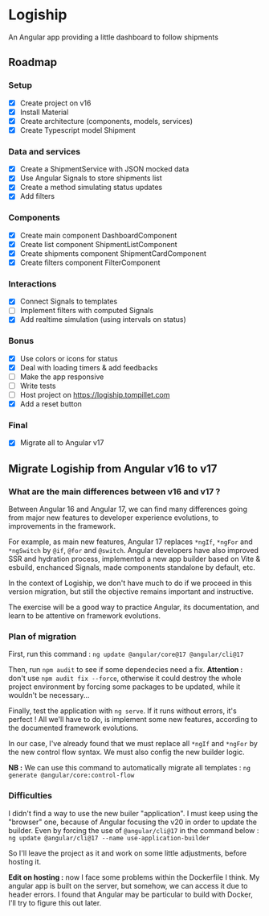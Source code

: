 # Logiship

An Angular app providing a little dashboard to follow shipments

## Roadmap

### Setup

- [x] Create project on v16
- [x] Install Material
- [x] Create architecture (components, models, services)
- [x] Create Typescript model Shipment

### Data and services

- [x] Create a ShipmentService with JSON mocked data
- [x] Use Angular Signals to store shipments list
- [x] Create a method simulating status updates
- [x] Add filters

### Components

- [x] Create main component DashboardComponent
- [x] Create list component ShipmentListComponent
- [x] Create shipments component ShipmentCardComponent
- [x] Create filters component FilterComponent

### Interactions

- [x] Connect Signals to templates
- [ ] Implement filters with computed Signals
- [x] Add realtime simulation (using intervals on status)

### Bonus

- [x] Use colors or icons for status
- [x] Deal with loading timers & add feedbacks
- [ ] Make the app responsive
- [ ] Write tests
- [ ] Host project on https://logiship.tompillet.com
- [x] Add a reset button

### Final

- [x] Migrate all to Angular v17

## Migrate Logiship from Angular v16 to v17

### What are the main differences between v16 and v17 ?

Between Angular 16 and Angular 17, we can find many differences going from major new features to developer experience evolutions, to improvements in the framework.

For example, as main new features, Angular 17 replaces `*ngIf`, `*ngFor` and `*ngSwitch` by `@if`, `@for` and `@switch`. Angular developers have also improved SSR and hydration process, implemented a new app builder based on Vite & esbuild, enchanced Signals, made components standalone by default, etc.

In the context of Logiship, we don't have much to do if we proceed in this version migration, but still the objective remains important and instructive.

The exercise will be a good way to practice Angular, its documentation, and learn to be attentive on framework evolutions.

### Plan of migration

First, run this command : `ng update @angular/core@17 @angular/cli@17`

Then, run `npm audit` to see if some dependecies need a fix. **Attention :** don't use `npm audit fix --force`, otherwise it could destroy the whole project environment by forcing some packages to be updated, while it wouldn't be necessary...

Finally, test the application with `ng serve`. If it runs without errors, it's perfect !
All we'll have to do, is implement some new features, according to the documented framework evolutions.

In our case, I've already found that we must replace all `*ngIf` and `*ngFor` by the new control flow syntax.
We must also config the new builder logic.

**NB :** We can use this command to automatically migrate all templates :
`ng generate @angular/core:control-flow`

### Difficulties

I didn't find a way to use the new builer "application". I must keep using the "browser" one, because of Angular focusing the v20 in order to update the builder. Even by forcing the use of `@angular/cli@17` in the command below :
`ng update @angular/cli@17 --name use-application-builder`

So I'll leave the project as it and work on some little adjustments, before hosting it.

**Edit on hosting :** now I face some problems within the Dockerfile I think. My angular app is built on the server, but somehow, we can access it due to header errors. I found that Angular may be particular to build with Docker, I'll try to figure this out later.
